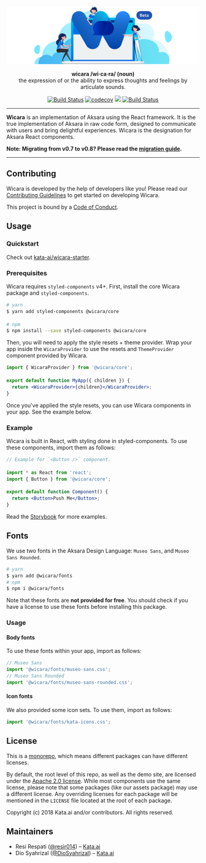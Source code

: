 <p align="center">
  <img alt="Wicara" src="assets/wicara-banner.png" />
</p>

<p align="center">
  <strong>wicara /wi·ca·ra/ (noun)</strong><br>
  the expression of or the ability to express thoughts and feelings by articulate sounds.
</p>

<p align="center">
  <a href="https://travis-ci.org/kata-ai/aksara-ui"><img alt="Build Status" src="https://img.shields.io/travis/kata-ai/aksara-ui/next.svg" /></a>
  <a href="https://codecov.io/gh/kata-ai/wicara"><img alt="codecov" src="https://codecov.io/gh/kata-ai/wicara/branch/next/graph/badge.svg" /></a>
  <a href="https://codeclimate.com/github/kata-ai/aksara-ui/maintainability"><img src="https://api.codeclimate.com/v1/badges/dd08732bf349abb47a9a/maintainability" /></a>
  <a href="https://lernajs.io/"><img alt="Build Status" src="https://img.shields.io/badge/maintained%20with-lerna-cc00ff.svg" /></a>
</p>

---

**Wicara** is an implementation of Aksara using the React framework. It is the true implementation of Aksara in raw code form, designed to communicate with users and bring delightful experiences. Wicara is the designation for Aksara React components.

**Note: Migrating from v0.7 to v0.8? Please read the [migration guide](MIGRATING.md).**

---

## Contributing

Wicara is developed by the help of developers like you! Please read our [Contributing Guidelines](CONTRIBUTING.md) to get started on developing Wicara.

This project is bound by a [Code of Conduct](CODE_OF_CONDUCT.md).

## Usage

### Quickstart

Check out [kata-ai/wicara-starter](https://github.com/kata-ai/wicara-starter).

### Prerequisites

Wicara requires `styled-components` v4+. First, install the core Wicara package and `styled-components`.

```bash
# yarn
$ yarn add styled-components @wicara/core

# npm
$ npm install --save styled-components @wicara/core
```

Then, you will need to apply the style resets + theme provider. Wrap your app inside the `WicaraProvider` to use the resets and `ThemeProvider` component provided by Wicara.

```jsx
import { WicaraProvider } from '@wicara/core';

export default function MyApp({ children }) {
  return <WicaraProvider>{children}</WicaraProvider>;
}
```

Once you've applied the style resets, you can use Wicara components in your app. See the example below.

### Example

Wicara is built in React, with styling done in styled-components. To use these components, import them as follows:

```jsx
// Example for `<Button />` component.

import * as React from 'react';
import { Button } from '@wicara/core';

export default function Component() {
  return <Button>Push Me</Button>;
}
```

Read the [Storybook](https://wicara.now.sh/) for more examples.

## Fonts

We use two fonts in the Aksara Design Language: `Museo Sans`, and `Museo Sans Rounded`.

```sh
# yarn
$ yarn add @wicara/fonts
# npm
$ npm i @wicara/fonts
```

Note that these fonts are **not provided for free**. You should check if you have a license to use these fonts before installing this package.

### Usage

#### Body fonts

To use these fonts within your app, import as follows:

```jsx
// Museo Sans
import '@wicara/fonts/museo-sans.css';
// Museo Sans Rounded
import '@wicara/fonts/museo-sans-rounded.css';
```

#### Icon fonts

We also provided some icon sets. To use them, import as follows:

```jsx
import '@wicara/fonts/kata-icons.css';
```

## License

This is a [monorepo](https://github.com/babel/babel/blob/master/doc/design/monorepo.md), which means different packages can have different licenses.

By default, the root level of this repo, as well as the demo site, are licensed under the [Apache 2.0 license](LICENSE). While most components use the same license, please note that some packages (like our assets package) may use a different license. Any overriding licenses for each package will be mentioned in the `LICENSE` file located at the root of each package.

Copyright (c) 2018 Kata.ai and/or contributors. All rights reserved.

## Maintainers

- Resi Respati ([@resir014](https://twitter.com/resir014)) – [Kata.ai](https://kata.ai)
- Dio Syahrizal ([@DioSyahrizal](https://github.com/DioSyahrizal)) – [Kata.ai](https://kata.ai)
